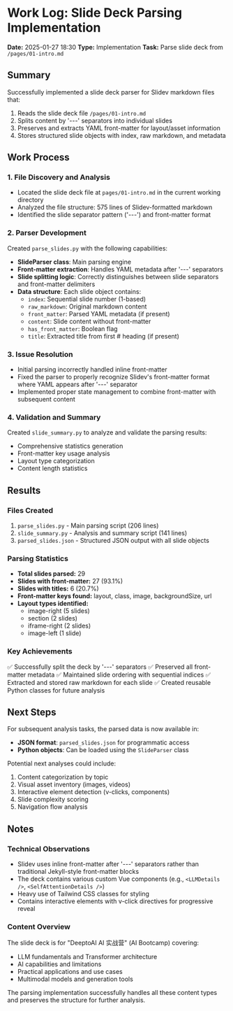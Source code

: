 # Work Log: Slide Deck Parsing Implementation
**Date:** 2025-01-27 18:30
**Type:** Implementation
**Task:** Parse slide deck from `/pages/01-intro.md`

## Summary
Successfully implemented a slide deck parser for Slidev markdown files that:
1. Reads the slide deck file `/pages/01-intro.md`
2. Splits content by '---' separators into individual slides
3. Preserves and extracts YAML front-matter for layout/asset information
4. Stores structured slide objects with index, raw markdown, and metadata

## Work Process

### 1. File Discovery and Analysis
- Located the slide deck file at `pages/01-intro.md` in the current working directory
- Analyzed the file structure: 575 lines of Slidev-formatted markdown
- Identified the slide separator pattern ('---') and front-matter format

### 2. Parser Development
Created `parse_slides.py` with the following capabilities:
- **SlideParser class**: Main parsing engine
- **Front-matter extraction**: Handles YAML metadata after '---' separators
- **Slide splitting logic**: Correctly distinguishes between slide separators and front-matter delimiters
- **Data structure**: Each slide object contains:
  - `index`: Sequential slide number (1-based)
  - `raw_markdown`: Original markdown content
  - `front_matter`: Parsed YAML metadata (if present)
  - `content`: Slide content without front-matter
  - `has_front_matter`: Boolean flag
  - `title`: Extracted title from first # heading (if present)

### 3. Issue Resolution
- Initial parsing incorrectly handled inline front-matter
- Fixed the parser to properly recognize Slidev's front-matter format where YAML appears after '---' separator
- Implemented proper state management to combine front-matter with subsequent content

### 4. Validation and Summary
Created `slide_summary.py` to analyze and validate the parsing results:
- Comprehensive statistics generation
- Front-matter key usage analysis
- Layout type categorization
- Content length statistics

## Results

### Files Created
1. `parse_slides.py` - Main parsing script (206 lines)
2. `slide_summary.py` - Analysis and summary script (141 lines)
3. `parsed_slides.json` - Structured JSON output with all slide objects

### Parsing Statistics
- **Total slides parsed:** 29
- **Slides with front-matter:** 27 (93.1%)
- **Slides with titles:** 6 (20.7%)
- **Front-matter keys found:** layout, class, image, backgroundSize, url
- **Layout types identified:** 
  - image-right (5 slides)
  - section (2 slides)
  - iframe-right (2 slides)
  - image-left (1 slide)

### Key Achievements
✅ Successfully split the deck by '---' separators
✅ Preserved all front-matter metadata
✅ Maintained slide ordering with sequential indices
✅ Extracted and stored raw markdown for each slide
✅ Created reusable Python classes for future analysis

## Next Steps

For subsequent analysis tasks, the parsed data is now available in:
- **JSON format**: `parsed_slides.json` for programmatic access
- **Python objects**: Can be loaded using the `SlideParser` class

Potential next analyses could include:
1. Content categorization by topic
2. Visual asset inventory (images, videos)
3. Interactive element detection (v-clicks, components)
4. Slide complexity scoring
5. Navigation flow analysis

## Notes

### Technical Observations
- Slidev uses inline front-matter after '---' separators rather than traditional Jekyll-style front-matter blocks
- The deck contains various custom Vue components (e.g., `<LLMDetails />`, `<SelfAttentionDetails />`)
- Heavy use of Tailwind CSS classes for styling
- Contains interactive elements with v-click directives for progressive reveal

### Content Overview
The slide deck is for "DeeptoAI AI 实战营" (AI Bootcamp) covering:
- LLM fundamentals and Transformer architecture
- AI capabilities and limitations
- Practical applications and use cases
- Multimodal models and generation tools

The parsing implementation successfully handles all these content types and preserves the structure for further analysis.
